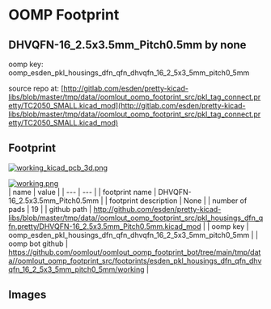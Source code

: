 # OOMP Footprint  
## DHVQFN-16_2.5x3.5mm_Pitch0.5mm  by none  
  
oomp key: oomp_esden_pkl_housings_dfn_qfn_dhvqfn_16_2_5x3_5mm_pitch0_5mm  
  
source repo at: [http://gitlab.com/esden/pretty-kicad-libs/blob/master/tmp/data//oomlout_oomp_footprint_src/pkl_tag_connect.pretty/TC2050_SMALL.kicad_mod](http://gitlab.com/esden/pretty-kicad-libs/blob/master/tmp/data//oomlout_oomp_footprint_src/pkl_tag_connect.pretty/TC2050_SMALL.kicad_mod)  
## Footprint  
  
[![working_kicad_pcb_3d.png](working_kicad_pcb_3d_600.png)](working_kicad_pcb_3d.png)  
  
[![working.png](working_600.png)](working.png)  
| name | value | 
| --- | --- | 
| footprint name | DHVQFN-16_2.5x3.5mm_Pitch0.5mm | 
| footprint description | None | 
| number of pads | 19 | 
| github path | http://github.com/esden/pretty-kicad-libs/blob/master/tmp/data//oomlout_oomp_footprint_src/pkl_housings_dfn_qfn.pretty/DHVQFN-16_2.5x3.5mm_Pitch0.5mm.kicad_mod | 
| oomp key | oomp_esden_pkl_housings_dfn_qfn_dhvqfn_16_2_5x3_5mm_pitch0_5mm | 
| oomp bot github | https://github.com/oomlout/oomlout_oomp_footprint_bot/tree/main/tmp/data//oomlout_oomp_footprint_src/footprints/esden_pkl_housings_dfn_qfn_dhvqfn_16_2_5x3_5mm_pitch0_5mm/working | 
## Images  
